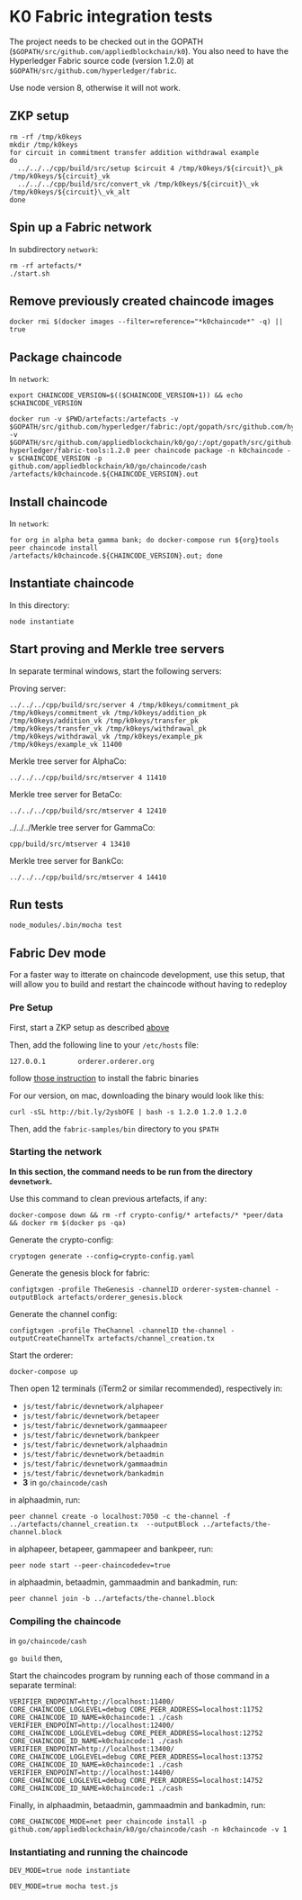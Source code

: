 # K0 Fabric integration tests

The project needs to be checked out in the GOPATH (`$GOPATH/src/github.com/appliedblockchain/k0`). You also need to have the Hyperledger Fabric source code (version 1.2.0) at `$GOPATH/src/github.com/hyperledger/fabric`.

Use node version 8, otherwise it will not work.

## ZKP setup
```
rm -rf /tmp/k0keys
mkdir /tmp/k0keys
for circuit in commitment transfer addition withdrawal example
do
  ../../../cpp/build/src/setup $circuit 4 /tmp/k0keys/${circuit}\_pk /tmp/k0keys/${circuit}_vk
  ../../../cpp/build/src/convert_vk /tmp/k0keys/${circuit}\_vk /tmp/k0keys/${circuit}\_vk_alt
done
```

## Spin up a Fabric network

In subdirectory `network`:

```
rm -rf artefacts/*
./start.sh
```

## Remove previously created chaincode images

```
docker rmi $(docker images --filter=reference="*k0chaincode*" -q) || true
```

## Package chaincode

In `network`:

```
export CHAINCODE_VERSION=$(($CHAINCODE_VERSION+1)) && echo $CHAINCODE_VERSION

docker run -v $PWD/artefacts:/artefacts -v $GOPATH/src/github.com/hyperledger/fabric:/opt/gopath/src/github.com/hyperledger/fabric:ro -v $GOPATH/src/github.com/appliedblockchain/k0/go/:/opt/gopath/src/github.com/appliedblockchain/k0/go/:ro hyperledger/fabric-tools:1.2.0 peer chaincode package -n k0chaincode -v $CHAINCODE_VERSION -p github.com/appliedblockchain/k0/go/chaincode/cash /artefacts/k0chaincode.${CHAINCODE_VERSION}.out
```

## Install chaincode

In `network`:

```
for org in alpha beta gamma bank; do docker-compose run ${org}tools peer chaincode install /artefacts/k0chaincode.${CHAINCODE_VERSION}.out; done
```

## Instantiate chaincode

In this directory:

```
node instantiate
```

## Start proving and Merkle tree servers

In separate terminal windows, start the following servers:

Proving server:

```
../../../cpp/build/src/server 4 /tmp/k0keys/commitment_pk /tmp/k0keys/commitment_vk /tmp/k0keys/addition_pk /tmp/k0keys/addition_vk /tmp/k0keys/transfer_pk /tmp/k0keys/transfer_vk /tmp/k0keys/withdrawal_pk /tmp/k0keys/withdrawal_vk /tmp/k0keys/example_pk /tmp/k0keys/example_vk 11400
```

Merkle tree server for AlphaCo:

```
../../../cpp/build/src/mtserver 4 11410
```

Merkle tree server for BetaCo:

```
../../../cpp/build/src/mtserver 4 12410
```

../../../Merkle tree server for GammaCo:

```
cpp/build/src/mtserver 4 13410
```

Merkle tree server for BankCo:

```
../../../cpp/build/src/mtserver 4 14410
```

## Run tests

```
node_modules/.bin/mocha test
```

## Fabric Dev mode

For a faster way to itterate on chaincode development, use this setup, that will allow you to build and restart the chaincode without having to redeploy

### Pre Setup

First, start a ZKP setup as described [above](#zkp-setup)

Then, add the following line to your `/etc/hosts` file:

```
127.0.0.1        orderer.orderer.org
```
follow [those instruction](https://hyperledger-fabric.readthedocs.io/en/release-1.2/install.html) to install the fabric binaries

For our version, on mac, downloading the binary would look like this:
```
curl -sSL http://bit.ly/2ysbOFE | bash -s 1.2.0 1.2.0 1.2.0
```

Then, add the `fabric-samples/bin` directory to you `$PATH`

### Starting the network

__In this section, the command needs to be run from the directory `devnetwork`.__  

Use this command to clean previous artefacts, if any:  

```
docker-compose down && rm -rf crypto-config/* artefacts/* *peer/data && docker rm $(docker ps -qa)
```

Generate the crypto-config:
```
cryptogen generate --config=crypto-config.yaml
```

Generate the genesis block for fabric:
```
configtxgen -profile TheGenesis -channelID orderer-system-channel -outputBlock artefacts/orderer_genesis.block
```

Generate the channel config:

```
configtxgen -profile TheChannel -channelID the-channel -outputCreateChannelTx artefacts/channel_creation.tx
```

Start the orderer:
```
docker-compose up
```

Then open 12 terminals (iTerm2 or similar recommended), respectively in:
* `js/test/fabric/devnetwork/alphapeer`
* `js/test/fabric/devnetwork/betapeer`
* `js/test/fabric/devnetwork/gammaapeer`
* `js/test/fabric/devnetwork/bankpeer`
* `js/test/fabric/devnetwork/alphaadmin`
* `js/test/fabric/devnetwork/betaadmin`
* `js/test/fabric/devnetwork/gammaadmin`
* `js/test/fabric/devnetwork/bankadmin`
* __3__ in `go/chaincode/cash`


in alphaadmin, run:
```
peer channel create -o localhost:7050 -c the-channel -f ../artefacts/channel_creation.tx  --outputBlock ../artefacts/the-channel.block
```

in alphapeer, betapeer, gammapeer and bankpeer, run:
```
peer node start --peer-chaincodedev=true
```

in alphaadmin, betaadmin, gammaadmin and bankadmin, run:
```
peer channel join -b ../artefacts/the-channel.block
```

### Compiling the chaincode

in `go/chaincode/cash`

 `go build` then,

Start the chaincodes program by running each of those command in a separate terminal:

```
VERIFIER_ENDPOINT=http://localhost:11400/ CORE_CHAINCODE_LOGLEVEL=debug CORE_PEER_ADDRESS=localhost:11752 CORE_CHAINCODE_ID_NAME=k0chaincode:1 ./cash
VERIFIER_ENDPOINT=http://localhost:12400/ CORE_CHAINCODE_LOGLEVEL=debug CORE_PEER_ADDRESS=localhost:12752 CORE_CHAINCODE_ID_NAME=k0chaincode:1 ./cash
VERIFIER_ENDPOINT=http://localhost:13400/ CORE_CHAINCODE_LOGLEVEL=debug CORE_PEER_ADDRESS=localhost:13752 CORE_CHAINCODE_ID_NAME=k0chaincode:1 ./cash
VERIFIER_ENDPOINT=http://localhost:14400/ CORE_CHAINCODE_LOGLEVEL=debug CORE_PEER_ADDRESS=localhost:14752 CORE_CHAINCODE_ID_NAME=k0chaincode:1 ./cash
```

Finally, in alphaadmin, betaadmin, gammaadmin and bankadmin, run:

```
CORE_CHAINCODE_MODE=net peer chaincode install -p github.com/appliedblockchain/k0/go/chaincode/cash -n k0chaincode -v 1
```

### Instantiating and running the chaincode

```
DEV_MODE=true node instantiate
```

```
DEV_MODE=true mocha test.js
```
